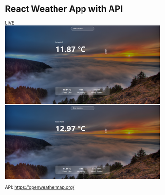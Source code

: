 # React Weather App with API

<a href="https://react-weather-app-veysel.netlify.app/" target="_blank">LIVE</a>
<br>
<img src="src/assets/readme-1.png">
<img src="src/assets/readme-2.png">

API: 
https://openweathermap.org/
